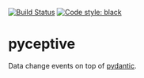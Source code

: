 [![Build Status](https://github.com/davidbrochart/pyceptive/workflows/CI/badge.svg)](https://github.com/davidbrochart/pyceptive/actions)
[![Code style: black](https://img.shields.io/badge/code%20style-black-000000.svg)](https://github.com/psf/black)

# pyceptive

Data change events on top of [pydantic](https://github.com/samuelcolvin/pydantic).
